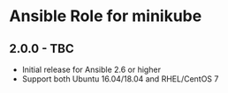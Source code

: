# Ansible Role for minikube

## 2.0.0 - TBC

  - Initial release for Ansible 2.6 or higher
  - Support both Ubuntu 16.04/18.04 and RHEL/CentOS 7

